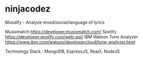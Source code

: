 # ninjacodez

Moodify - Analyze mood/social/language of lyrics 



Musixmatch https://developer.musixmatch.com/
Spotify https://developer.spotify.com/web-api/
IBM Watson Tone Analyzer https://www.ibm.com/watson/developercloud/tone-analyzer.html


Technology Stack : MongoDB, ExpressJS, React, NodeJS
